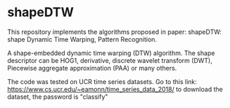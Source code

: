 # shapeDTW
This repository implements the algorithms proposed in paper: shapeDTW: shape Dynamic Time Warping, Pattern Recognition.

A shape-embedded dynamic time warping (DTW) algorithm. 
The shape descriptor can be HOG1, derivative, discrete wavelet transform (DWT), Piecewise aggregate approximation (PAA) or many others.

The code was tested on UCR time series datasets.
Go to this link: https://www.cs.ucr.edu/~eamonn/time_series_data_2018/
to download the dataset, the password is "classify"

